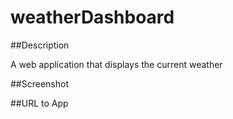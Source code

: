 # weatherDashboard

##Description

A web application that displays the current weather 

##Screenshot

##URL to App

